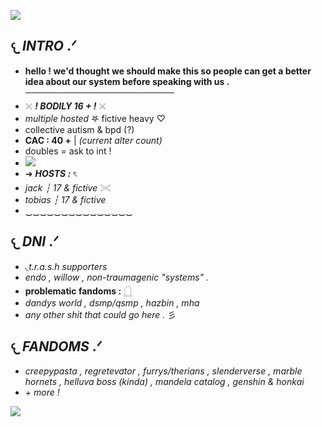 ![](https://64.media.tumblr.com/98582d066860d0fd657575c5020090c3/6d6a639539246533-31/s400x600/ce98b892229b61f2f6c95b26a13b310be62daff8.pnj)
## 𐔌 ***INTRO*** .ᐟ 
- **hello ! we'd thought we should make this so people can get a better idea about our system before speaking with us .**
  ────────────────────────
- 𓏴 ***! BODILY 16 + !*** 𓏴 
- *multiple hosted* 𖤐 fictive heavy ♡
- collective autism & bpd (?)
- **CAC : 40 +** | *(current alter count)*
- doubles = ask to int !
- ![](https://64.media.tumblr.com/acda11f510fb2bb5bd1f84dea217d62f/0204d4661e661699-d6/s400x600/a082d42e5a054a1f1275cb72b4fba3f9109e81a6.gifv)
- ➜ ***HOSTS :*** ৎ
- *jack ┆ 17 & fictive* 𓏵
- *tobias ┆ 17 & fictive*
- ‿‿‿‿‿‿‿‿‿‿‿‿‿‿‿
## 𐔌 ***DNI*** .ᐟ
- ◟*t.r.a.s.h supporters*
- *endo , willow , non-traumagenic "systems" .*
- **problematic fandoms :** 𓉸
- *dandys world , dsmp/qsmp , hazbin , mha*
- *any other shit that could go here .* 彡
## 𐔌 ***FANDOMS*** .ᐟ
- *creepypasta , regretevator , furrys/therians , slenderverse , marble hornets , helluva boss (kinda) , mandela catalog , genshin & honkai*
- *+ more !*

![](https://komarev.com/ghpvc/?username=thedrownedsys)
